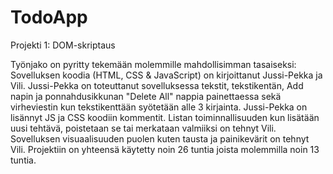 # TodoApp
Projekti 1: DOM-skriptaus

Työnjako on pyritty tekemään molemmille mahdollisimman tasaiseksi: 
Sovelluksen koodia (HTML, CSS & JavaScript) on kirjoittanut Jussi-Pekka ja Vili. 
Jussi-Pekka on toteuttanut sovelluksessa tekstit, tekstikentän, Add napin ja ponnahdusikkunan "Delete All" nappia painettaessa sekä virheviestin kun tekstikenttään syötetään alle 3 kirjainta.
Jussi-Pekka on lisännyt JS ja CSS koodiin kommentit.
Listan toiminnallisuuden kun lisätään uusi tehtävä, poistetaan se tai merkataan valmiiksi on tehnyt Vili.
Sovelluksen visuaalisuuden puolen kuten tausta ja painikevärit on tehnyt Vili. 
Projektiin on yhteensä käytetty noin 26 tuntia joista molemmilla noin 13 tuntia.
